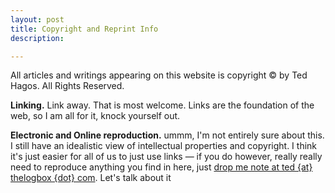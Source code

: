 ```yaml
---
layout: post
title: Copyright and Reprint Info 
description: 

---
```


All articles and writings appearing on this website is copyright &copy; by Ted Hagos. All Rights Reserved.

**Linking.** Link away. That is most welcome. Links are the foundation of the web, so I am all for it, knock yourself out. 

**Electronic and Online reproduction.** ummm, I'm not entirely sure about this. I still have an idealistic view of intellectual properties and copyright. I think it's just easier for all of us to just use links &mdash; if you do however, really really need to reproduce anything you find in here, just [drop me note at ted {at} thelogbox {dot} com](mailto:ted@thelogbox.com). Let's talk about it




  